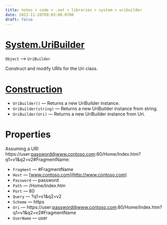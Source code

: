 ```yaml
---
title: notes > code > .net > libraries > system > uribuilder
date: 2021-11-28T09:03:08-0700
draft: false
---
```


# [System.UriBuilder](https://docs.microsoft.com/en-us/dotnet/api/system.uribuilder?view=net-6.0)
`Object` –> `UriBuilder`  

Construct and modify URIs for the Uri class.  

# [Construction](https://docs.microsoft.com/en-us/dotnet/api/system.uribuilder?view=net-6.0#constructors)
- `UriBuilder()` — Returns a new UriBuilder instance.
- `UriBuilder(string)` — Returns a new UriBuilder instance from string.
- `UriBuilder(Uri)` — Returns a new UriBuilder instance from Uri.

# Properties
Assuming a URI https://user:password@www.contoso.com:80/Home/Index.htm?q1=v1&q2=v2#FragmentName:
- `Fragment` — #FragmentName
- `Host` — [www.contoso.com](http://www.contoso.com)
- `Password` — password
- `Path` — /Home/Index.htm
- `Port` — 80
- `Query` — ?q1=v1&q2=v2
- `Scheme` — https
- `Uri` — https://user:password@www.contoso.com:80/Home/Index.htm?q1=v1&q2=v2#FragmentName
- `UserName` — user